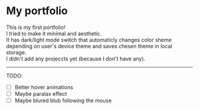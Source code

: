 # My portfolio
This is my first portfolio! <br> 
I tried to make it minimal and aesthetic. <br>
It has dark/light mode switch that automaticly changes color sheme depending on user's device theme and saves chesen theme in local storage. <br>
I didn't add any projeccts yet (because I don't have any). 
<hr>

TODO:
- [ ] Better hover animations
- [ ] Maybe paralax effect
- [ ] Maybe blured blub following the mouse

